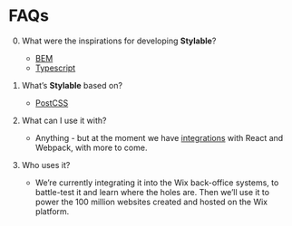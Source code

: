 # FAQs

0. What were the inspirations for developing **Stylable**?

    - [BEM](http://getbem.com/)
    - [Typescript](http://www.typescriptlang.org/)

1. What’s **Stylable** based on?

    - [PostCSS](http://postcss.org/)

2. What can I use it with?

    - Anything - but at the moment we have [integrations](./react-integration.md) with React and Webpack, with more to come.

3. Who uses it?

    - We’re currently integrating it into the Wix back-office systems, to battle-test it and learn where the holes are. Then we’ll use it to power the 100 million websites created and hosted on the Wix platform.

